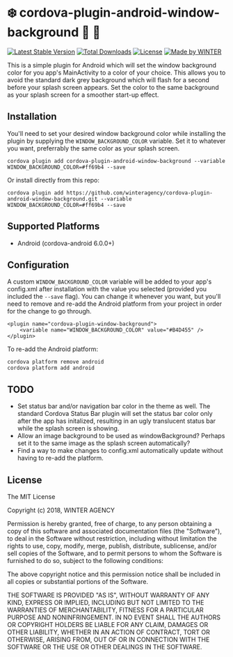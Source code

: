 # :snowflake: cordova-plugin-android-window-background :art: :lollipop:

[![Latest Stable Version](https://img.shields.io/npm/v/cordova-plugin-android-window-background.svg)](https://www.npmjs.com/package/cordova-plugin-android-window-background) [![Total Downloads](https://img.shields.io/npm/dt/cordova-plugin-android-window-background.svg)](https://npm-stat.com/charts.html?package=cordova-plugin-android-window-background) [![License](https://img.shields.io/github/license/winteragency/cordova-plugin-android-window-background.svg)](https://github.com/winteragency/cordova-plugin-android-window-background) [![Made by WINTER](https://img.shields.io/badge/made%20by-%E2%9D%84%20WINTER-blue.svg)](https://winter.ax)

This is a simple plugin for Android which will set the window background color for you app's MainActivity to a color of your choice.
This allows you to avoid the standard dark grey background which will flash for a second before your splash screen appears. Set the color to the same background as your splash screen for a smoother start-up effect.

## Installation

You'll need to set your desired window background color while installing the plugin by supplying the `WINDOW_BACKGROUND_COLOR` variable. Set it to whatever you want, preferrably the same color as your splash screen.

    cordova plugin add cordova-plugin-android-window-background --variable WINDOW_BACKGROUND_COLOR=#ff69b4 --save
	
Or install directly from this repo:

    cordova plugin add https://github.com/winteragency/cordova-plugin-android-window-background.git --variable WINDOW_BACKGROUND_COLOR=#ff69b4 --save

	
## Supported Platforms

- Android (cordova-android 6.0.0+)

## Configuration

A custom `WINDOW_BACKGROUND_COLOR` variable will be added to your app's config.xml after installation with the value you selected (provided you included the `--save` flag).
You can change it whenever you want, but you'll need to remove and re-add the Android platform from your project in order for the change to go through.

    <plugin name="cordova-plugin-window-background">
        <variable name="WINDOW_BACKGROUND_COLOR" value="#B4D455" />
    </plugin>

To re-add the Android platform:

	cordova platform remove android
	cordova platform add android
	
## TODO

- Set status bar and/or navigation bar color in the theme as well. The standard Cordova Status Bar plugin will set the status bar color only after the app has initalized, resulting in an ugly translucent status bar while the splash screen is showing.
- Allow an image background to be used as windowBackground? Perhaps set it to the same image as the splash screen automatically?
- Find a way to make changes to config.xml automatically update without having to re-add the platform.


## License

The MIT License

Copyright (c) 2018, WINTER AGENCY

Permission is hereby granted, free of charge, to any person obtaining a copy of this software and associated documentation files (the "Software"), to deal in the Software without restriction, including without limitation the rights to use, copy, modify, merge, publish, distribute, sublicense, and/or sell copies of the Software, and to permit persons to whom the Software is furnished to do so, subject to the following conditions:

The above copyright notice and this permission notice shall be included in all copies or substantial portions of the Software.

THE SOFTWARE IS PROVIDED "AS IS", WITHOUT WARRANTY OF ANY KIND, EXPRESS OR IMPLIED, INCLUDING BUT NOT LIMITED TO THE WARRANTIES OF MERCHANTABILITY, FITNESS FOR A PARTICULAR PURPOSE AND NONINFRINGEMENT. IN NO EVENT SHALL THE AUTHORS OR COPYRIGHT HOLDERS BE LIABLE FOR ANY CLAIM, DAMAGES OR OTHER LIABILITY, WHETHER IN AN ACTION OF CONTRACT, TORT OR OTHERWISE, ARISING FROM, OUT OF OR IN CONNECTION WITH THE SOFTWARE OR THE USE OR OTHER DEALINGS IN THE SOFTWARE.